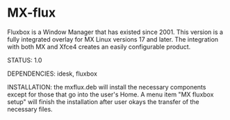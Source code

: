 # MX-flux

Fluxbox is a Window Manager that has existed since 2001. This version is a fully integrated overlay for MX Linux versions 17 and later. The integration with both MX and Xfce4 creates an easily configurable product. 

STATUS: 1.0

DEPENDENCIES: idesk, fluxbox

INSTALLATION: the mxflux.deb will install the necessary components except for those that go into the user's Home. A menu item "MX fluxbox setup" will finish the installation after user okays the transfer of the necessary files. 
